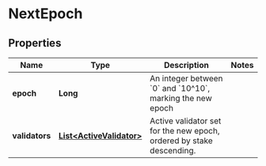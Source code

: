 

# NextEpoch


## Properties

| Name | Type | Description | Notes |
|------------ | ------------- | ------------- | -------------|
|**epoch** | **Long** | An integer between &#x60;0&#x60; and &#x60;10^10&#x60;, marking the new epoch |  |
|**validators** | [**List&lt;ActiveValidator&gt;**](ActiveValidator.md) | Active validator set for the new epoch, ordered by stake descending. |  |



